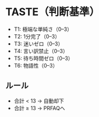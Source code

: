 # TASTE（判断基準）
- T1: 極端な単純さ（0–3）
- T2: 1分完了（0–3）
- T3: 迷いゼロ（0–3）
- T4: 言い訳禁止（0–3）
- T5: 待ち時間ゼロ（0–3）
- T6: 物語性（0–3）
## ルール
- 合計 < 13 → 自動却下
- 合計 ≥ 13 → PRFAQへ
